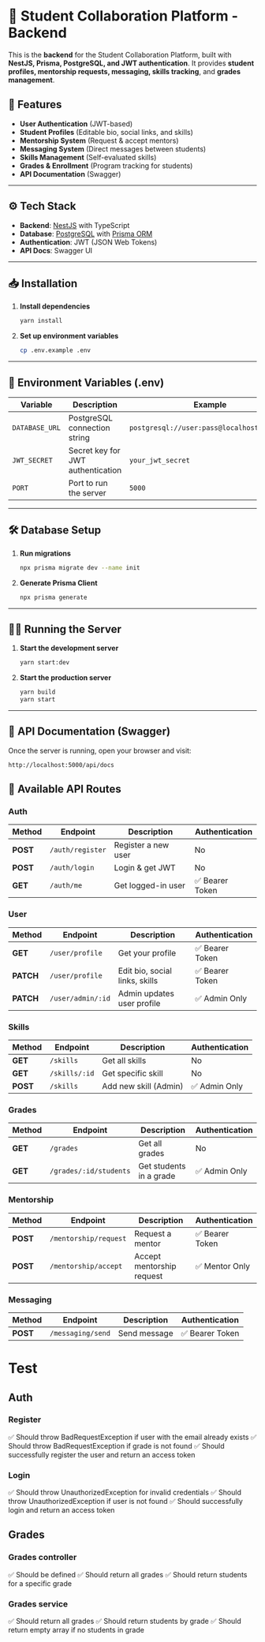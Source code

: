 # 🏫 Student Collaboration Platform - Backend

This is the **backend** for the Student Collaboration Platform, built with **NestJS, Prisma, PostgreSQL, and JWT authentication**. It provides **student profiles, mentorship requests, messaging, skills tracking**, and **grades management**.

## 🚀 Features

- **User Authentication** (JWT-based)
- **Student Profiles** (Editable bio, social links, and skills)
- **Mentorship System** (Request & accept mentors)
- **Messaging System** (Direct messages between students)
- **Skills Management** (Self-evaluated skills)
- **Grades & Enrollment** (Program tracking for students)
- **API Documentation** (Swagger)

---

## ⚙️ Tech Stack

- **Backend**: [NestJS](https://nestjs.com/) with TypeScript
- **Database**: [PostgreSQL](https://www.postgresql.org/) with [Prisma ORM](https://www.prisma.io/)
- **Authentication**: JWT (JSON Web Tokens)
- **API Docs**: Swagger UI

---

## 📥 Installation

1. **Install dependencies**

   ```sh
   yarn install
   ```

2. **Set up environment variables**

   ```sh
   cp .env.example .env
   ```

---

## 🔧 Environment Variables (.env)

| Variable       | Description                       | Example                                    |
| -------------- | --------------------------------- | ------------------------------------------ |
| `DATABASE_URL` | PostgreSQL connection string      | `postgresql://user:pass@localhost:5432/db` |
| `JWT_SECRET`   | Secret key for JWT authentication | `your_jwt_secret`                          |
| `PORT`         | Port to run the server            | `5000`                                     |

---

## 🛠 Database Setup

1. **Run migrations**

   ```sh
   npx prisma migrate dev --name init
   ```

2. **Generate Prisma Client**

   ```sh
   npx prisma generate
   ```

---

## 🏃‍♂️ Running the Server

1. **Start the development server**

   ```sh
   yarn start:dev
   ```

2. **Start the production server**

   ```sh
   yarn build
   yarn start
   ```

---

## 📜 API Documentation (Swagger)

Once the server is running, open your browser and visit:

```
http://localhost:5000/api/docs
```

## 📌 Available API Routes

### **Auth**

| Method   | Endpoint         | Description         | Authentication  |
| -------- | ---------------- | ------------------- | --------------- |
| **POST** | `/auth/register` | Register a new user | No              |
| **POST** | `/auth/login`    | Login & get JWT     | No              |
| **GET**  | `/auth/me`       | Get logged-in user  | ✅ Bearer Token |

### **User**

| Method    | Endpoint          | Description                    | Authentication  |
| --------- | ----------------- | ------------------------------ | --------------- |
| **GET**   | `/user/profile`   | Get your profile               | ✅ Bearer Token |
| **PATCH** | `/user/profile`   | Edit bio, social links, skills | ✅ Bearer Token |
| **PATCH** | `/user/admin/:id` | Admin updates user profile     | ✅ Admin Only   |

### **Skills**

| Method   | Endpoint      | Description           | Authentication |
| -------- | ------------- | --------------------- | -------------- |
| **GET**  | `/skills`     | Get all skills        | No             |
| **GET**  | `/skills/:id` | Get specific skill    | No             |
| **POST** | `/skills`     | Add new skill (Admin) | ✅ Admin Only  |

### **Grades**

| Method  | Endpoint               | Description             | Authentication |
| ------- | ---------------------- | ----------------------- | -------------- |
| **GET** | `/grades`              | Get all grades          | No             |
| **GET** | `/grades/:id/students` | Get students in a grade | ✅ Admin Only  |

### **Mentorship**

| Method   | Endpoint              | Description               | Authentication  |
| -------- | --------------------- | ------------------------- | --------------- |
| **POST** | `/mentorship/request` | Request a mentor          | ✅ Bearer Token |
| **POST** | `/mentorship/accept`  | Accept mentorship request | ✅ Mentor Only  |

### **Messaging**

| Method   | Endpoint          | Description  | Authentication  |
| -------- | ----------------- | ------------ | --------------- |
| **POST** | `/messaging/send` | Send message | ✅ Bearer Token |

# Test

## Auth

### Register

✅ Should throw BadRequestException if user with the email already exists
✅ Should throw BadRequestException if grade is not found
✅ Should successfully register the user and return an access token

### Login

✅ Should throw UnauthorizedException for invalid credentials
✅ Should throw UnauthorizedException if user is not found
✅ Should successfully login and return an access token

## Grades

### Grades controller

✅ Should be defined
✅ Should return all grades
✅ Should return students for a specific grade

### Grades service

✅ Should return all grades
✅ Should return students by grade
✅ Should return empty array if no students in grade
